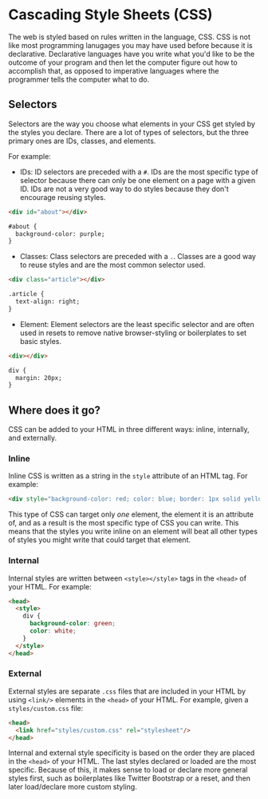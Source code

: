 # Cascading Style Sheets (CSS)

The web is styled based on rules written in the language, CSS. CSS is not like most programming lanugages you may have used before because it is declarative. Declarative languages have you write what you'd like to be the outcome of your program and then let the computer figure out how to accomplish that, as opposed to imperative languages where the programmer tells the computer what to do.

## Selectors

Selectors are the way you choose what elements in your CSS get styled by the styles you declare. There are a lot of types of selectors, but the three primary ones are IDs, classes, and elements.

For example:

- IDs: ID selectors are preceded with a `#`. IDs are the most specific type of selector because there can only be one element on a page with a given ID. IDs are not a very good way to do styles because they don't encourage reusing styles.

```html
<div id="about"></div>

#about {
  background-color: purple;
}
```

- Classes: Class selectors are preceded with a `.`. Classes are a good way to reuse styles and are the most common selector used.

```html
<div class="article"></div>

.article {
  text-align: right;
}
```
- Element: Element selectors are the least specific selector and are often used in resets to remove native browser-styling or boilerplates to set basic styles.
 
```html
<div></div>

div {
  margin: 20px;
}
```

## Where does it go?

CSS can be added to your HTML in three different ways: inline, internally, and externally.

### Inline

Inline CSS is written as a string in the `style` attribute of an HTML tag. For example:

```html
<div style="background-color: red; color: blue; border: 1px solid yellow"></div>
```

This type of CSS can target only *one* element, the element it is an attribute of, and as a result is the most specific type of CSS you can write. This means that the styles you write inline on an element will beat all other types of styles you might write that could target that element. 

### Internal

Internal styles are written between `<style></style>` tags in the `<head>` of your HTML. For example:

```html
<head>
  <style>
    div {
      background-color: green;
      color: white;
    }
  </style>
</head>
```

### External

External styles are separate `.css` files that are included in your HTML by using `<link/>` elements in the `<head>` of your HTML. For example, given a `styles/custom.css` file:

```html
<head>
  <link href="styles/custom.css" rel="stylesheet"/>
</head>
```

Internal and external style specificity is based on the order they are placed in the `<head>` of your HTML. The last styles declared or loaded are the most specific. Because of this, it makes sense to load or declare more general styles first, such as boilerplates like Twitter Bootstrap or a reset, and then later load/declare more custom styling.


